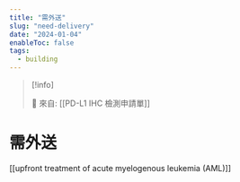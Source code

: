 ```yaml
---
title: "需外送"
slug: "need-delivery"
date: "2024-01-04"
enableToc: false
tags:
  - building
---
```


> [!info]
>
> 🌱 來自: [[PD-L1 IHC 檢測申請單]]

# 需外送


[[upfront treatment of acute myelogenous leukemia (AML)]]


